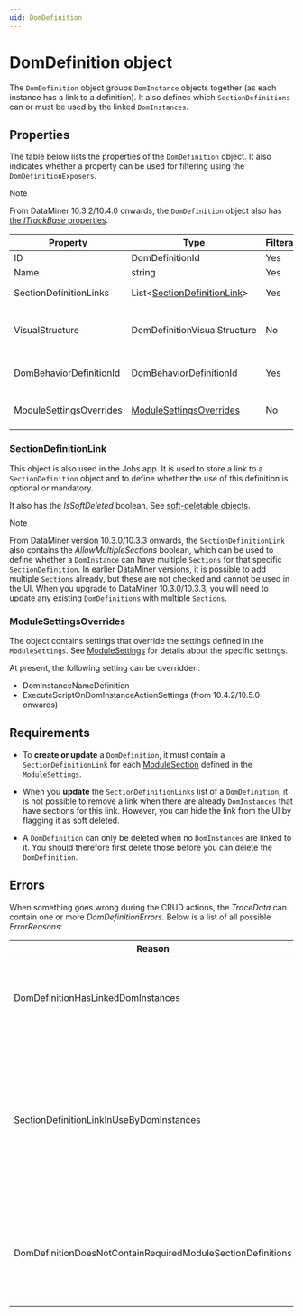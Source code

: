 ```yaml
---
uid: DomDefinition
---
```


# DomDefinition object

The `DomDefinition` object groups `DomInstance` objects together (as each instance has a link to a definition). It also defines which `SectionDefinitions` can or must be used by the linked `DomInstances`.

## Properties

The table below lists the properties of the `DomDefinition` object. It also indicates whether a property can be used for filtering using the `DomDefinitionExposers`.

> [!NOTE]
> From DataMiner 10.3.2/10.4.0 onwards, the `DomDefinition` object also has [the *ITrackBase* properties](xref:DOM_objects#itrackbase-properties).

| Property                | Type                                                   | Filterable | Description                                                                                                                                                  |
| ----------------------- | ------------------------------------------------------ | ---------- | ------------------------------------------------------------------------------------------------------------------------------------------------------------ |
| ID                      | DomDefinitionId                                        | Yes        | The ID of the `DomDefinition`.                                                                                                                               |
| Name                    | string                                                 | Yes        | The name of the `DomDefinition`.                                                                                                                             |
| SectionDefinitionLinks  | List\<[SectionDefinitionLink](#sectiondefinitionlink)> | Yes        | Contains the required/allowed `SectionDefinitions`.                                                                                                          |
| VisualStructure         | DomDefinitionVisualStructure                           | No         | Contains settings related to the client UI. Most of these do not apply for DOM. This property should be ignored since it will be removed in the near future. |
| DomBehaviorDefinitionId | DomBehaviorDefinitionId                                | Yes        | ID of the `DomBehaviorDefinition` that this `DomDefinition` is linked to. See [DomBehaviorDefinition](xref:DomBehaviorDefinition).                           |
| ModuleSettingsOverrides | [ModuleSettingsOverrides](#modulesettingsoverrides)    | No         | Used to override some `ModuleSettings`. See [DomInstanceNameDefinition](xref:DomInstanceNameDefinition) and [ExecuteScriptOnDomInstanceActionSettings](xref:ExecuteScriptOnDomInstanceActionSettings).                                                     |

### SectionDefinitionLink

This object is also used in the Jobs app. It is used to store a link to a `SectionDefinition` object and to define whether the use of this definition is optional or mandatory.

It also has the *IsSoftDeleted* boolean. See [soft-deletable objects](xref:DOM_objects#soft-deletable-objects).

> [!NOTE]
> From DataMiner version 10.3.0/10.3.3 onwards, the `SectionDefinitionLink` also contains the *AllowMultipleSections* boolean, which can be used to define whether a `DomInstance` can have multiple `Sections` for that specific `SectionDefinition`. In earlier DataMiner versions, it is possible to add multiple `Sections` already, but these are not checked and cannot be used in the UI. When you upgrade to DataMiner 10.3.0/10.3.3, you will need to update any existing `DomDefinitions` with multiple `Sections`.

### ModuleSettingsOverrides

The object contains settings that override the settings defined in the `ModuleSettings`. See [ModuleSettings](xref:DOM_ModuleSettings) for details about the specific settings.

At present, the following setting can be overridden:

- DomInstanceNameDefinition
- ExecuteScriptOnDomInstanceActionSettings (from 10.4.2/10.5.0 onwards)

## Requirements

- To **create or update** a `DomDefinition`, it must contain a `SectionDefinitionLink` for each [ModuleSection](xref:DOM_ModuleSections) defined in the `ModuleSettings`.

- When you **update** the `SectionDefinitionLinks` list of a `DomDefinition`, it is not possible to remove a link when there are already `DomInstances` that have sections for this link. However, you can hide the link from the UI by flagging it as soft deleted.

- A `DomDefinition` can only be deleted when no `DomInstances` are linked to it. You should therefore first delete those before you can delete the `DomDefinition`.

## Errors

When something goes wrong during the CRUD actions, the *TraceData* can contain one or more *DomDefinitionErrors*. Below is a list of all possible *ErrorReasons*:

| Reason                                                      | Description                                                                                                                                                                                                                                                                                                                                                                                                                             |
| ----------------------------------------------------------- | --------------------------------------------------------------------------------------------------------------------------------------------------------------------------------------------------------------------------------------------------------------------------------------------------------------------------------------------------------------------------------------------------------------------------------------- |
| DomDefinitionHasLinkedDomInstances                          | The `DomDefinition` you want to delete has `DomInstances` linked to it. The `DomDefinition` can be retrieved from the *DomDefinition* property. The IDs of the linked `DomInstances` can be retrieved from the *DomInstanceIds* property.                                                                                                                                                                                               |
| SectionDefinitionLinkInUseByDomInstances                    | The `SectionDefinitionLink` cannot be deleted since this `DomDefinition` is in use by `DomInstances`. Set the *SectionDefinitionLink.IsSoftDeleted* boolean instead. The `DomDefinition` can be retrieved from the *DomDefinition* property. The IDs of the linked `DomInstances` can be retrieved from the *DomInstanceIds* property. The links that could not be deleted can be retrieved from the *SectionDefinitionLinks* property. |
| DomDefinitionDoesNotContainRequiredModuleSectionDefinitions | The `DomDefinition` you want to create or update does not include all required section definition links for this module. The `DomDefinition` can be retrieved from the *DomDefinition* property. The missing `SectionDefinitionIDs` can be retrieved from the *SectionDefinitionIds* property.                                                                                                                                          |
